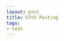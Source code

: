 ```yaml
---
layout: post
title: 57th Posting
tags: 
- text
---
```


> [57th Posting]:<https://janghan-kor.tistory.com/57>
